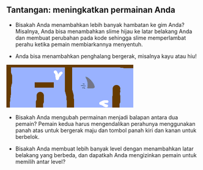 ## Tantangan: meningkatkan permainan Anda

- Bisakah Anda menambahkan lebih banyak hambatan ke gim Anda? Misalnya, Anda bisa menambahkan slime hijau ke latar belakang Anda dan membuat perubahan pada kode sehingga slime memperlambat perahu ketika pemain membiarkannya menyentuh.

- Anda bisa menambahkan penghalang bergerak, misalnya kayu atau hiu!

![tangkapan layar](images/boat-obstacles.png)

- Bisakah Anda mengubah permainan menjadi balapan antara dua pemain? Pemain kedua harus mengendalikan perahunya menggunakan panah atas untuk bergerak maju dan tombol panah kiri dan kanan untuk berbelok.

- Bisakah Anda membuat lebih banyak level dengan menambahkan latar belakang yang berbeda, dan dapatkah Anda mengizinkan pemain untuk memilih antar level?
